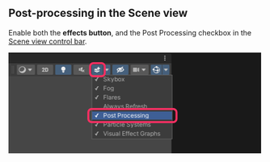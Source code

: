 ## Post-processing in the Scene view
Enable both the **effects button**, and the Post Processing checkbox in the [Scene view control bar](https://docs.unity3d.com/Manual/ViewModes.html).

![Scene view post-processing toggle.](scene-view-post-processing-toggle.png)